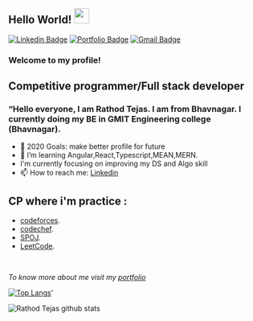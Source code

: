 ## Hello World! <img src="https://raw.githubusercontent.com/iampavangandhi/iampavangandhi/master/gifs/Hi.gif" width="30px"></h2>
[![Linkedin Badge](https://img.shields.io/badge/-RathodTejas-blue?style=flat&logo=Linkedin&logoColor=white&link=https://www.linkedin.com/in/rathod-tejas-317b3a1aa/)](https://www.linkedin.com/in/rathod-tejas-317b3a1aa/)
[![Portfolio Badge](https://img.shields.io/badge/-@_TejasRathod-000000?style=flat&labelColor=000000&logo=Medium&link=https://medium.com/@19it197)](https://medium.com/@tejas1188245)
[![Gmail Badge](https://img.shields.io/badge/-rathodtejas-c14438?style=flat&logo=Gmail&logoColor=white&link=mailto:tejas1188245@gmail.com)](mailto:tejas1188245@gmail.com)
### Welcome to my profile!


## Competitive programmer/Full stack developer
### <p>“Hello everyone, I am Rathod Tejas. I am from Bhavnagar. I currently doing my BE in GMIT Engineering college (Bhavnagar).</p>
- 🥅 2020 Goals: make better profile for future
- 🌱 I’m learning Angular,React,Typescript,MEAN,MERN.
- I'm currently focusing on improving my DS and Algo skill
- 📫 How to reach me:  [Linkedin](https://www.linkedin.com/in/rathod-tejas-317b3a1aa/) 

## CP where i'm practice :
- [codeforces](https://codeforces.com/profile/Rtejas "codeforces profile").
- [codechef](https://www.codechef.com/users/rathodtejas "codechef profile").
- [SPOJ](https://www.spoj.com/myaccount/ "spoj profile").
- [LeetCode](https://leetcode.com/tejas281/ "Leetcode profile").
<br />


*To know more about me visit my [portfolio](https://github.com/Tejas281)*



 [![Top Langs](https://github-readme-stats.vercel.app/api/top-langs/?username=Tejas281&layout=compact&show_icons=true&theme=radical)](https://github.com/Tejas281/github-readme-stats)'


 </p>
 
 ![Rathod Tejas github stats](https://github-readme-stats.vercel.app/api?username=Tejas281&show_icons=true&theme=radical)
 


  </p>
